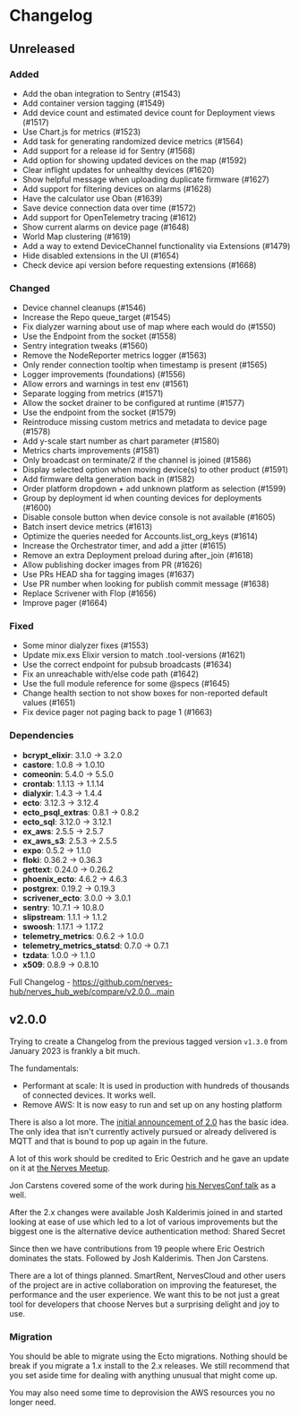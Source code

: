 # Changelog

## Unreleased

### Added

- Add the oban integration to Sentry (#1543)
- Add container version tagging (#1549)
- Add device count and estimated device count for Deployment views (#1517)
- Use Chart.js for metrics (#1523)
- Add task for generating randomized device metrics (#1564)
- Add support for a release id for Sentry (#1568)
- Add option for showing updated devices on the map (#1592)
- Clear inflight updates for unhealthy devices (#1620)
- Show helpful message when uploading duplicate firmware (#1627)
- Add support for filtering devices on alarms (#1628)
- Have the calculator use Oban (#1639)
- Save device connection data over time (#1572)
- Add support for OpenTelemetry tracing (#1612)
- Show current alarms on device page (#1648)
- World Map clustering (#1619)
- Add a way to extend DeviceChannel functionality via Extensions (#1479)
- Hide disabled extensions in the UI (#1654)
- Check device api version before requesting extensions (#1668)

### Changed

- Device channel cleanups (#1546)
- Increase the Repo queue_target (#1545)
- Fix dialyzer warning about use of map where each would do (#1550)
- Use the Endpoint from the socket (#1558)
- Sentry integration tweaks (#1560)
- Remove the NodeReporter metrics logger (#1563)
- Only render connection tooltip when timestamp is present (#1565)
- Logger improvements (foundations) (#1556)
- Allow errors and warnings in test env (#1561)
- Separate logging from metrics (#1571)
- Allow the socket drainer to be configured at runtime (#1577)
- Use the endpoint from the socket (#1579)
- Reintroduce missing custom metrics and metadata to device page (#1578)
- Add y-scale start number as chart parameter (#1580)
- Metrics charts improvements (#1581)
- Only broadcast on terminate/2 if the channel is joined (#1586)
- Display selected option when moving device(s) to other product (#1591)
- Add firmware delta generation back in (#1582)
- Order platform dropdown + add unknown platform as selection (#1599)
- Group by deployment id when counting devices for deployments (#1600)
- Disable console button when device console is not available (#1605)
- Batch insert device metrics (#1613)
- Optimize the queries needed for Accounts.list_org_keys (#1614)
- Increase the Orchestrator timer, and add a jitter (#1615)
- Remove an extra Deployment preload during after_join (#1618)
- Allow publishing docker images from PR (#1626)
- Use PRs HEAD sha for tagging images (#1637)
- Use PR number when looking for publish commit message (#1638)
- Replace Scrivener with Flop (#1656)
- Improve pager (#1664)

### Fixed

- Some minor dialyzer fixes (#1553)
- Update mix.exs Elixir version to match .tool-versions (#1621)
- Use the correct endpoint for pubsub broadcasts (#1634)
- Fix an unreachable with/else code path (#1642)
- Use the full module reference for some @specs (#1645)
- Change health section to not show boxes for non-reported default values (#1651)
- Fix device pager not paging back to page 1 (#1663)

### Dependencies

- **bcrypt_elixir**: 3.1.0 -> 3.2.0
- **castore**: 1.0.8 -> 1.0.10
- **comeonin**: 5.4.0 -> 5.5.0
- **crontab**: 1.1.13 -> 1.1.14
- **dialyxir**: 1.4.3 -> 1.4.4
- **ecto**: 3.12.3 -> 3.12.4
- **ecto_psql_extras**: 0.8.1 -> 0.8.2
- **ecto_sql**: 3.12.0 -> 3.12.1
- **ex_aws**: 2.5.5 -> 2.5.7
- **ex_aws_s3**: 2.5.3 -> 2.5.5
- **expo**: 0.5.2 -> 1.1.0
- **floki**: 0.36.2 -> 0.36.3
- **gettext**: 0.24.0 -> 0.26.2
- **phoenix_ecto**: 4.6.2 -> 4.6.3
- **postgrex**: 0.19.2 -> 0.19.3
- **scrivener_ecto**: 3.0.0 -> 3.0.1
- **sentry**: 10.7.1 -> 10.8.0
- **slipstream**: 1.1.1 -> 1.1.2
- **swoosh**: 1.17.1 -> 1.17.2
- **telemetry_metrics**: 0.6.2 -> 1.0.0
- **telemetry_metrics_statsd**: 0.7.0 -> 0.7.1
- **tzdata**: 1.0.0 -> 1.1.0
- **x509**: 0.8.9 -> 0.8.10

Full Changelog - https://github.com/nerves-hub/nerves_hub_web/compare/v2.0.0...main

## v2.0.0

Trying to create a Changelog from the previous tagged version `v1.3.0` from
January 2023 is frankly a bit much.

The fundamentals:

- Performant at scale: It is used in production with hundreds of thousands of connected devices. It works well.
- Remove AWS: It is now easy to run and set up on any hosting platform

There is also a lot more. The [initial announcement of 2.0](https://elixirforum.com/t/introducing-nerveshub-2-0/55531/5)
has the basic idea. The only idea that isn't currently actively pursued or
already delivered is MQTT and that is bound to pop up again in the future.

A lot of this work should be credited to Eric Oestrich and he gave an update
on it at [the Nerves Meetup](https://www.youtube.com/watch?v=vSYbSTXL26I).

Jon Carstens covered some of the work during
[his NervesConf talk](https://www.youtube.com/watch?v=lHcC9gwk_rg) as a well.

After the 2.x changes were available Josh Kalderimis joined in and started
looking at ease of use which led to a lot of various improvements but the
biggest one is the alternative device authentication method: Shared Secret

Since then we have contributions from 19 people where Eric Oestrich dominates
the stats. Followed by Josh Kalderimis. Then Jon Carstens.

There are a lot of things planned. SmartRent, NervesCloud and other users of
the project are in active collaboration on improving the featureset, the
performance and the user experience. We want this to be not just a great tool
for developers that choose Nerves but a surprising delight and joy to use.

### Migration

You should be able to migrate using the Ecto migrations. Nothing should be
break if you migrate a 1.x install to the 2.x releases. We still recommend
that you set aside time for dealing with anything unusual that might come up.

You may also need some time to deprovision the AWS resources you no longer
need.
